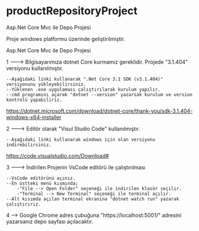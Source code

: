 # productRepositoryProject
Asp.Net Core Mvc ile Depo Projesi


Proje windows platformu üzerinde geliştirilmiştir.

Asp.Net Core Mvc ile Depo Projesi

1 ---> Bilgisayarımıza dotnet Core kurmamız gereklidir. Projede "3.1.404" versiyonu kullanılmıştır.
	
	--Aşağıdaki linki kullanarak ".Net Core 3.1 SDK (v3.1.404)" versiyonunu yükleyebilirsiniz.
	--Yüklenen .exe uygulaması çalıştırılarak kurulum yapılır.
	--cmd programını açarak "dotnet --version" yazarsak kurulum ve version kontrolü yapabiliriz. 
https://dotnet.microsoft.com/download/dotnet-core/thank-you/sdk-3.1.404-windows-x64-installer

2 ---> Editör olarak "Visul Studio Code" kullanılmıştır.
	
	--Aşağıdaki linki kullanarak windows için olan versiyonu indirebilirsiniz.
https://code.visualstudio.com/Download#

3 ---> İndirilen Projenin VsCode editörü ile çalıştırılması
	
	--VsCode editörünü açınız.
	--En üstteki menü kısmında;
		-"File --> Open Folder" seçeneği ile indirilen klasör seçilir.
		-"Terminal --> New Terminal" seçeneği ile terminal açılır.
	--Alt kısımda açılan terminal ekranına "dotnet watch run" yazarak çalıştırırız.

4 --> Google Chrome adres çubuğuna "https://localhost:5001/" adresini yazarsanız depo sayfası açılacaktır.   
